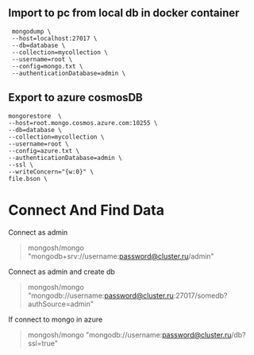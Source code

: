 Import to pc from local db in docker container
---
     mongodump \
     --host=localhost:27017 \
     --db=database \
     --collection=mycollection \ 
     --username=root \
     --config=mongo.txt \
     --authenticationDatabase=admin \

Export to azure cosmosDB
---
    mongorestore  \
    --host=root.mongo.cosmos.azure.com:10255 \
    --db=database \
    --collection=mycollection \
    --username=root \
    --config=azure.txt \
    --authenticationDatabase=admin \
    --ssl \
    --writeConcern="{w:0}" \
    file.bson \

# Connect And Find Data
Connect as admin
> mongosh/mongo "mongodb+srv://username:password@cluster.ru/admin"

Connect as admin and create db
> mongosh/mongo "mongodb://username:password@cluster.ru:27017/somedb?authSource=admin"

If connect to mongo in azure
> mongosh/mongo "mongodb://username:password@cluster.ru/db?ssl=true"

